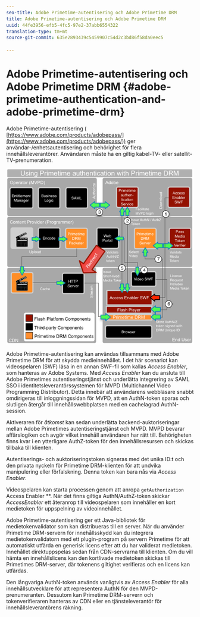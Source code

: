 ```yaml
---
seo-title: Adobe Primetime-autentisering och Adobe Primetime DRM
title: Adobe Primetime-autentisering och Adobe Primetime DRM
uuid: 44fe3956-efb5-4fc5-97e2-37abb6554322
translation-type: tm+mt
source-git-commit: 635e2893439c5459907c54d2c3bd86f58da0eec5

---
```



# Adobe Primetime-autentisering och Adobe Primetime DRM {#adobe-primetime-authentication-and-adobe-primetime-drm}

Adobe Primetime-autentisering ( [https://www.adobe.com/products/adobepass/](https://www.adobe.com/products/adobepass/)) ger användar-/enhetsautentisering och behörighet för flera innehållsleverantörer. Användaren måste ha en giltig kabel-TV- eller satellit-TV-prenumeration.

<!--<a id="fig_cln_bc2_44"></a>-->

![](assets/AdobePass_web.png)

Adobe Primetime-autentisering kan användas tillsammans med Adobe Primetime DRM för att skydda medieinnehållet. I det här scenariot kan videospelaren (SWF) läsa in en annan SWF-fil som kallas *Access Enabler*, som hanteras av Adobe Systems. Med *Access Enabler* kan du ansluta till Adobe Primetimes autentiseringstjänst och underlätta integrering av SAML SSO i identitetsleverantörssystemen för MVPD (Multichannel Video Programming Distributor). Detta innebär att användarens webbläsare snabbt omdirigeras till inloggningssidan för MVPD, att en AuthN-token sparas och slutligen återgår till innehållswebbplatsen med en cachelagrad AuthN-session.

Aktiveraren för *åtkomst* kan sedan underlätta backend-auktoriseringar mellan Adobe Primetimes autentiseringstjänst och MVPD. MVPD bevarar affärslogiken och avgör vilket innehåll användaren har rätt till. Behörigheten finns kvar i en ytterligare AuthZ-token för den innehållsresursen och skickas tillbaka till klienten.

Autentiserings- och auktoriseringstoken signeras med det unika ID:t och den privata nyckeln för Primetime DRM-klienten för att undvika manipulering eller förfalskning. Denna token kan bara nås via *Access Enabler*.

Videospelaren kan starta processen genom att anropa `getAuthorization` Access Enabler **. När det finns giltiga AuthN/AuthZ-token skickar *AccessEnabler* ett återanrop till videospelaren som innehåller en kort medietoken för uppspelning av videoinnehållet.

Adobe Primetime-autentisering ger ett Java-bibliotek för medietokenvalidator som kan distribueras till en server. När du använder Primetime DRM-servern för innehållsskydd kan du integrera medietokenvalidatorn med ett plugin-program på servern Primetime för att automatiskt utfärda en generisk licens efter att du har validerat medietoken. Innehållet direktuppspelas sedan från CDN-servrarna till klienten. Om du vill hämta en innehållslicens kan den kortlivade medietoken skickas till Primetimes DRM-server, där tokenens giltighet verifieras och en licens kan utfärdas.

Den långvariga AuthN-token används vanligtvis av *Access Enabler* för alla innehållsutvecklare för att representera AuthN för den MVPD-prenumeranten. Dessutom kan Primetime DRM-servern och tokenverifieraren hanteras av CDN eller en tjänsteleverantör för innehållsleverantörens räkning.